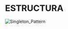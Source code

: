 # ESTRUCTURA

![Singleton_Pattern](https://user-images.githubusercontent.com/102325124/216159740-c23c779d-8af9-46e3-bcf3-0d24b0deb2ef.jpg)

